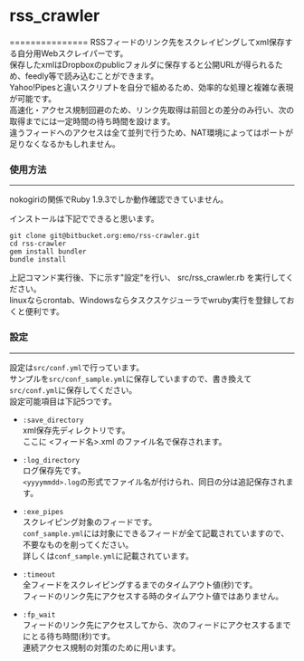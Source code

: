 # rss_crawler
===============
RSSフィードのリンク先をスクレイピングしてxml保存する自分用Webスクレイパーです。  
保存したxmlはDropboxのpublicフォルダに保存すると公開URLが得られるため、feedly等で読み込むことができます。  
Yahoo!Pipesと違いスクリプトを自分で組めるため、効率的な処理と複雑な表現が可能です。  
高速化・アクセス規制回避のため、リンク先取得は前回との差分のみ行い、次の取得までには一定時間の待ち時間を設けます。  
違うフィードへのアクセスは全て並列で行うため、NAT環境によってはポートが足りなくなるかもしれません。

### 使用方法
-------------
nokogiriの関係でRuby 1.9.3でしか動作確認できていません。

インストールは下記でできると思います。

    git clone git@bitbucket.org:emo/rss-crawler.git
    cd rss-crawler
    gem install bundler
    bundle install

上記コマンド実行後、下に示す"設定"を行い、 src/rss_crawler.rb を実行してください。  
linuxならcrontab、Windowsならタスクスケジューラでwruby実行を登録しておくと便利です。

### 設定
--------
設定は`src/conf.yml`で行っています。  
サンプルを`src/conf_sample.yml`に保存していますので、書き換えて`src/conf.yml`に保存してください。  
設定可能項目は下記5つです。

*   `:save_directory`  
    xml保存先ディレクトリです。  
    ここに <フィード名>.xml のファイル名で保存されます。

*   `:log_directory`  
    ログ保存先です。  
    `<yyyymmdd>.log`の形式でファイル名が付けられ、同日の分は追記保存されます。

*   `:exe_pipes`  
    スクレイピング対象のフィードです。  
    `conf_sample.yml`には対象にできるフィードが全て記載されていますので、不要なものを削ってください。  
    詳しくは`conf_sample.yml`に記載されています。

*   `:timeout`  
    全フィードをスクレイピングするまでのタイムアウト値(秒)です。  
    フィードのリンク先にアクセスする時のタイムアウト値ではありません。

*   `:fp_wait`  
    フィードのリンク先にアクセスしてから、次のフィードにアクセスするまでにとる待ち時間(秒)です。  
    連続アクセス規制の対策のために用います。

